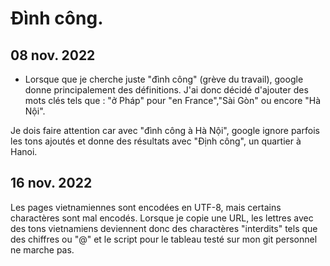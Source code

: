 # Đình công.

## 08 nov. 2022
- Lorsque que je cherche juste "đình công" (grève du travail), google donne principalement des définitions. J'ai donc décidé d'ajouter des mots clés tels que : "ở Pháp" pour "en France","Sài Gòn" ou encore "Hà Nội".

Je dois faire attention car avec "đình công à Hà Nội", google ignore parfois les tons ajoutés et donne des résultats avec  "Định công", un quartier à Hanoi.

## 16 nov. 2022

Les pages vietnamiennes sont encodées en UTF-8, mais certains charactères sont mal encodés. Lorsque je copie une URL, les lettres avec des tons vietnamiens deviennent donc des charactères "interdits" tels que des chiffres ou "@" et le script pour le tableau testé sur mon git personnel ne marche pas.
